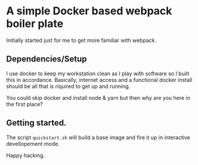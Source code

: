 # A simple Docker based webpack boiler plate

Initially started just for me to get more familiar with webpack.

## Dependencies/Setup

I use docker to keep my workstation clean as I play with software so I built this in accordance. Basically, internet access and a functional docker install should be all that is riquired to get up and running.

You could skip docker and install node & yarn but then why are you here in the first place?

## Getting started.

The script `quickstart.sh` will build a base image and fire it up in interactive devellopement mode.

Happy hacking.
